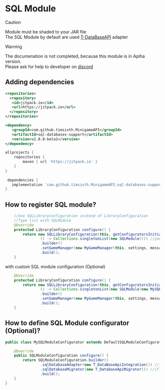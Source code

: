 # SQL Module

> [!CAUTION]
> Module must be shaded to your JAR file <br>
> The SQL Module by default are used [T-DataBaseAPI](https://github.com/timsixth/T-DataBasesAPI/releases) adapter 

> [!WARNING]
> The documenation is not completed, because this module is in Aplha version.<br>
> Please ask for help to developer on [discord](https://discord.com/invite/zKmMy8bK56)

## Adding dependencies

```xml
<repositories>
  <repository>
   <id>jitpack.io</id>
   <url>https://jitpack.io</url>
  </repository>
</repositories>

<dependency>
   <groupId>com.github.timsixth.MinigameAPI</groupId>
   <artifactId>sql-databases-support</artifactId>
   <version>v2.0.0-beta1</version>
</dependency>
```

```gradle
allprojects {
	repositories {
		maven { url 'https://jitpack.io' }
	}
}
  
 dependencies {
   implementation 'com.github.timsixth.MinigameAPI:sql-databases-support:v2.0.0-beta1'    
}
```

## How to register SQL module?

```java
    //Use SQLLibraryConfiguration instend of LibraryConfiguration
    //Type list with SQLModule
    @Override
    protected LibraryConfiguration configure() {
        return new SQLLibraryConfiguration(this, getConfiguratorsInitializer(),
                () -> Collections.singletonList(new SQLModule())) //you can register modules before others
                .builder()
                .setGameManager(new MyGameManager(this, settings, messages))
                .build();
    }

```

with custom SQL module configuration (Optional)
```java
    @Override
    protected LibraryConfiguration configure() {
        return new SQLLibraryConfiguration(this, getConfiguratorsInitializer(),
                () -> Collections.singletonList(new SQLModule(new MySQLModuleConfigurator().configure()))) //you can register modules before others
                .builder()
                .setGameManager(new MyGameManager(this, settings, messages))
                .build();
    }
```

## How to define SQL Module configurator (Optional)?

```java
public class MySQLModuleConfigurator extends DefaultSQLModuleConfigurator {

    @Override
    public SQLModuleConfiguration configure() {
        return SQLModuleConfiguration.builder()
                .sqlDatabaseAdapter(new T_DataBaseApiIntegration()) //if you want to create your own SQL Database adapter
                .sqlDatabaseMigrator(new T_DatabaseApiMigrator()) //if you want to create your own SQL Database migrator
                .build();
    }
}
```
